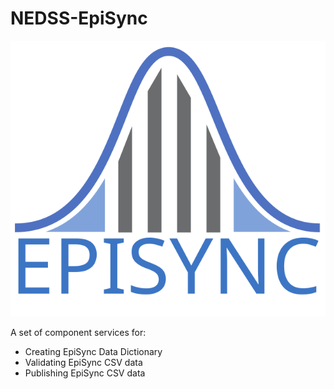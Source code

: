 # NEDSS-EpiSync
![Logo](docs/logo.svg "EpiSync Logo")

A set of component services for:
- Creating EpiSync Data Dictionary
- Validating EpiSync CSV data
- Publishing EpiSync CSV data

